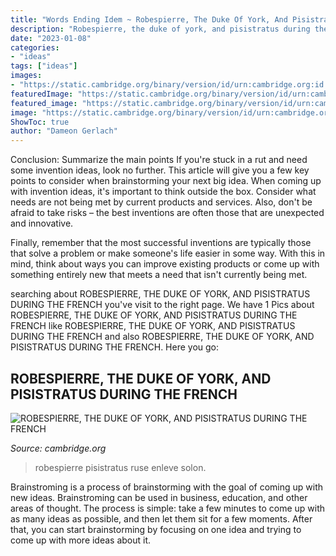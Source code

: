 ```yaml
---
title: "Words Ending Idem ~ Robespierre, The Duke Of York, And Pisistratus During The French"
description: "Robespierre, the duke of york, and pisistratus during the french"
date: "2023-01-08"
categories:
- "ideas"
tags: ["ideas"]
images:
- "https://static.cambridge.org/binary/version/id/urn:cambridge.org:id:binary-alt:20180809154327-06689-optimisedImage-S0018246X17000267_fig1g.jpg"
featuredImage: "https://static.cambridge.org/binary/version/id/urn:cambridge.org:id:binary-alt:20180809154327-06689-optimisedImage-S0018246X17000267_fig1g.jpg"
featured_image: "https://static.cambridge.org/binary/version/id/urn:cambridge.org:id:binary-alt:20180809154327-06689-optimisedImage-S0018246X17000267_fig1g.jpg"
image: "https://static.cambridge.org/binary/version/id/urn:cambridge.org:id:binary-alt:20180809154327-06689-optimisedImage-S0018246X17000267_fig1g.jpg"
ShowToc: true
author: "Dameon Gerlach"
---
```



Conclusion: Summarize the main points
If you're stuck in a rut and need some invention ideas, look no further. This article will give you a few key points to consider when brainstorming your next big idea.
When coming up with invention ideas, it's important to think outside the box. Consider what needs are not being met by current products and services. Also, don't be afraid to take risks – the best inventions are often those that are unexpected and innovative.

Finally, remember that the most successful inventions are typically those that solve a problem or make someone's life easier in some way. With this in mind, think about ways you can improve existing products or come up with something entirely new that meets a need that isn't currently being met.

	

		
searching about ROBESPIERRE, THE DUKE OF YORK, AND PISISTRATUS DURING THE FRENCH you've visit to the right page. We have 1 Pics about ROBESPIERRE, THE DUKE OF YORK, AND PISISTRATUS DURING THE FRENCH like ROBESPIERRE, THE DUKE OF YORK, AND PISISTRATUS DURING THE FRENCH and also ROBESPIERRE, THE DUKE OF YORK, AND PISISTRATUS DURING THE FRENCH. Here you go:
		
    
## ROBESPIERRE, THE DUKE OF YORK, AND PISISTRATUS DURING THE FRENCH

<img loading=lazy src="https://static.cambridge.org/binary/version/id/urn:cambridge.org:id:binary-alt:20180809154327-06689-optimisedImage-S0018246X17000267_fig1g.jpg" onerror="this.onerror=null;this.src='https://tse3.mm.bing.net/th?id=OIP.ziMqdwVSktm3ONuY0Mb-lQHaJy&amp;pid=15.1';" alt="ROBESPIERRE, THE DUKE OF YORK, AND PISISTRATUS DURING THE FRENCH">

_Source: cambridge.org_

>robespierre pisistratus ruse enleve solon. 

	

Brainstroming is a process of brainstorming with the goal of coming up with new ideas. Brainstroming can be used in business, education, and other areas of thought. The process is simple: take a few minutes to come up with as many ideas as possible, and then let them sit for a few moments. After that, you can start brainstorming by focusing on one idea and trying to come up with more ideas about it.

